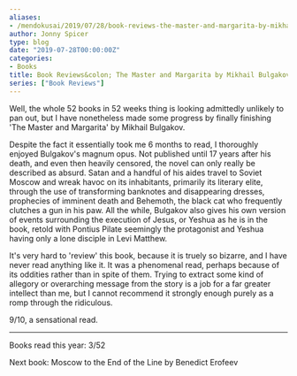 ```yaml
---
aliases:
- /mendokusai/2019/07/28/book-reviews-the-master-and-margarita-by-mikhail-bulgakov
author: Jonny Spicer
type: blog
date: "2019-07-28T00:00:00Z"
categories:
- Books
title: Book Reviews&colon; The Master and Margarita by Mikhail Bulgakov
series: ["Book Reviews"]
---
```

Well, the whole 52 books in 52 weeks thing is looking admittedly unlikely to pan out, but I have nonetheless made some progress by finally finishing 'The Master and Margarita'
by Mikhail Bulgakov.

Despite the fact it essentially took me 6 months to read, I thoroughly enjoyed Bulgakov's magnum opus. Not published until 17 years after his death, and even then heavily censored, the novel can only really be described as absurd. Satan and a handful of his aides travel to Soviet Moscow and wreak havoc on its inhabitants, primarily its literary elite, through the use of transforming banknotes and disappearing dresses,
prophecies of imminent death and Behemoth, the black cat who frequently clutches a gun in his paw. All the while, Bulgakov also gives his own version of events surrounding the execution of Jesus, or Yeshua as he is
in the book, retold with Pontius Pilate seemingly the protagonist and Yeshua having only a lone disciple in Levi Matthew.

It's very hard to 'review' this book, because it is truely so bizarre, and I have never read anything like it. It was a phenomenal read, perhaps because of its oddities rather than in spite of them. Trying to
extract some kind of allegory or overarching message from the story is a job for a far greater intellect than me, but I cannot recommend it strongly enough purely as a romp through the ridiculous.

9/10, a sensational read.

---

Books read this year: 3/52

Next book: Moscow to the End of the Line by Benedict Erofeev

